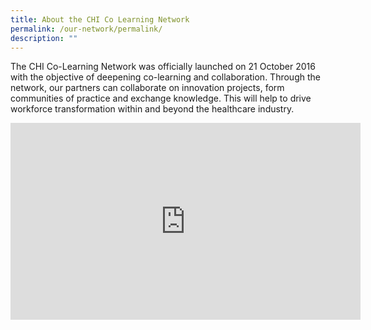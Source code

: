 ```yaml
---
title: About the CHI Co Learning Network
permalink: /our-network/permalink/
description: ""
---
```

The CHI Co-Learning Network was officially launched on 21 October 2016 with the objective of deepening co-learning and collaboration. Through the network, our partners can collaborate on innovation projects, form communities of practice and exchange knowledge. This will help to drive workforce transformation within and beyond the healthcare industry.

<iframe width="560" height="315" src="https://www.youtube.com/embed/iGjKAr6gy6c" title="YouTube video player" frameborder="0" allow="accelerometer; autoplay; clipboard-write; encrypted-media; gyroscope; picture-in-picture; web-share" allowfullscreen=""></iframe>